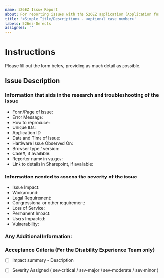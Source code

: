 ```yaml
---
name: 526EZ Issue Report
about: For reporting issues with the 526EZ application (Application for Disability Compensation and Related Compensation Benefits)
title: '<Simple Title/Description> - <optional case number>'
labels: 526ez-Defects
assignees: ''
---
```


# Instructions
Please fill out the form below, providing as much detail as possible. 

## Issue Description
<!-- A concise description of the issue. -->

### Information that aids in the research and troubleshooting of the issue
- Form/Page of Issue:         <!-- Where in the application did this issue occur? --> 
- Error Message:              <!-- Copy/Paste the error message, including a screenshot if able -->
- How to reproduce:           <!-- Detailed steps on how to reproduce, or a video of the issue -->
- Unique IDs:                 <!-- UID / ICN / FormID -->
- Application ID:             <!-- Specific example with application ID -->
- Date and Time of Issue:     <!-- The date and time (including timezone) the issue was observed.-->
- Hardware Issue Observed On: <!-- Is it hardware specific? e.g older computer or mobile phone -->
- Browser type / version:
- Case#, if available:  
- Reporter name in va.gov: 
- Link to details in Sharepoint, if available: 

<!-- Please provide as many responses as able -->
### Information needed to assess the severity of the issue
- Issue Impact:       <!-- What is the impact of the issue?-->
- Workaround:         <!-- Is there a workaround? If so, what is it?-->   
- Legal Requirement:  <!-- Does the issue stop someone from meeting a legal requirement? -->  
- Congressional or other requirement:  <!-- Is this issue the result of a congressional inquiry or similar?-->
- Loss of Service:    <!-- Can people lose service as result of the issue? -->   
- Permanent Impact:   <!-- Does the problem have a permanent impact?  For instance can you resubmit the form for a veteran, or do you lose the submission entirely?  Can the VSR reopen the case later and process it, or does the issue send out an incorrect message to a veteran? -->
- Users Impacted:     <!-- How many users are being impacted? # of related cases in the last x days/weeks/month? -->
- Vulnerability:      <!-- Is this a potential security/privacy vulnerability? -->

### Any Additional Information:
<!-- Examples: 
- Where does the user think they are in the process?
- Does it impact a specific flow or population?
- Is this issue seen consistently or has it just started?
- When did we started seeing this issue?
- What UX/UI components are the users interacting with before the error is produced?
-->

### Acceptance Criteria (**For the Disability Experience Team only**)
- [ ] Impact summary
      - Description 
- [ ] Severity Assigned ( sev-critical / sev-major / sev-moderate / sev-minor ) 


